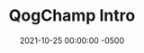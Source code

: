 ---
title: QogChamp Intro
date: 2021-10-25 00:00:00 -0500
categories: [QogChamp]
tags: [qogchamp]
---